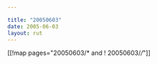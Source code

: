 ```yaml
---

title: "20050603"
date: 2005-06-03
layout: rut
---
```


[[!map pages="20050603/* and ! 20050603/*/*"]]
